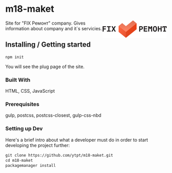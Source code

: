 # m18-maket
<img src="./assets/logotype.png" alt="Logo of the project" align="right">
Site for "FIX Ремонт" company. Gives information about company and it`s servicies.

## Installing / Getting started
```shell
npm init
```

You will see the plug page of the site.

### Built With
HTML, CSS, JavaScript


### Prerequisites
 gulp, postcss, postcss-closest, gulp-css-nbd
 
 ### Setting up Dev

Here's a brief intro about what a developer must do in order to start developing
the project further:

```shell
git clone https://github.com/ytpt/m18-maket.git
cd m18-maket
packagemanager install
```
